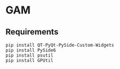 # GAM
## Requirements
    pip install QT-PyQt-PySide-Custom-Widgets
    pip install PySide6
    pip install psutil
    pip install GPUtil
